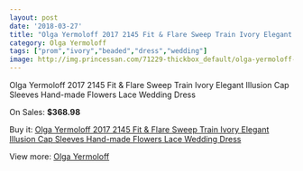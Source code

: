 ```yaml
---
layout: post
date: '2018-03-27'
title: "Olga Yermoloff 2017 2145 Fit & Flare Sweep Train Ivory Elegant Illusion Cap Sleeves Hand-made Flowers Lace Wedding Dress"
category: Olga Yermoloff
tags: ["prom","ivory","beaded","dress","wedding"]
image: http://img.princessan.com/71229-thickbox_default/olga-yermoloff-2017-2145-fit-flare-sweep-train-ivory-elegant-illusion-cap-sleeves-hand-made-flowers-lace-wedding-dress.jpg
---
```

Olga Yermoloff 2017 2145 Fit & Flare Sweep Train Ivory Elegant Illusion Cap Sleeves Hand-made Flowers Lace Wedding Dress

On Sales: **$368.98**
<a href="https://www.princessan.com/en/olga-yermoloff/30114-olga-yermoloff-2017-2145-fit-flare-sweep-train-ivory-elegant-illusion-cap-sleeves-hand-made-flowers-lace-wedding-dress.html"><amp-img layout="responsive" width="600" height="600" src="//img.princessan.com/71229-thickbox_default/olga-yermoloff-2017-2145-fit-flare-sweep-train-ivory-elegant-illusion-cap-sleeves-hand-made-flowers-lace-wedding-dress.jpg" alt="Olga Yermoloff 2017 2145 Fit & Flare Sweep Train Ivory Elegant Illusion Cap Sleeves Hand-made Flowers Lace Wedding Dress 0" /></a>
<a href="https://www.princessan.com/en/olga-yermoloff/30114-olga-yermoloff-2017-2145-fit-flare-sweep-train-ivory-elegant-illusion-cap-sleeves-hand-made-flowers-lace-wedding-dress.html"><amp-img layout="responsive" width="600" height="600" src="//img.princessan.com/71230-thickbox_default/olga-yermoloff-2017-2145-fit-flare-sweep-train-ivory-elegant-illusion-cap-sleeves-hand-made-flowers-lace-wedding-dress.jpg" alt="Olga Yermoloff 2017 2145 Fit & Flare Sweep Train Ivory Elegant Illusion Cap Sleeves Hand-made Flowers Lace Wedding Dress 1" /></a>

Buy it: [Olga Yermoloff 2017 2145 Fit & Flare Sweep Train Ivory Elegant Illusion Cap Sleeves Hand-made Flowers Lace Wedding Dress](https://www.princessan.com/en/olga-yermoloff/30114-olga-yermoloff-2017-2145-fit-flare-sweep-train-ivory-elegant-illusion-cap-sleeves-hand-made-flowers-lace-wedding-dress.html "Olga Yermoloff 2017 2145 Fit & Flare Sweep Train Ivory Elegant Illusion Cap Sleeves Hand-made Flowers Lace Wedding Dress")

View more: [Olga Yermoloff](https://www.princessan.com/en/306-olga-yermoloff "Olga Yermoloff")